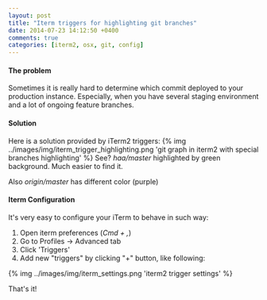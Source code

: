 ```yaml
---
layout: post
title: "Iterm triggers for highlighting git branches"
date: 2014-07-23 14:12:50 +0400
comments: true
categories: [iterm2, osx, git, config]
---
```

#### The problem
Sometimes it is really hard to determine which commit deployed to your production instance.
Especially, when you have several staging environment and a lot of ongoing feature branches.

#### Solution
Here is a solution provided by iTerm2 triggers:
{% img ../images/img/iterm_trigger_highlighting.png 'git graph in iterm2 with special branches highlighting' %}
See? _haa/master_  highlighted by green background. Much easier to find it.

Also _origin/master_ has different color (purple)

#### Iterm Configuration
It's very easy to configure your iTerm to behave in such way:

1. Open iterm preferences (_Cmd + ,_)
2. Go to Profiles -> Advanced tab
3. Click 'Triggers'
4. Add new "triggers" by clicking "+" button, like following:

{% img ../images/img/iterm_settings.png 'iterm2 trigger settings' %}

That's it!
